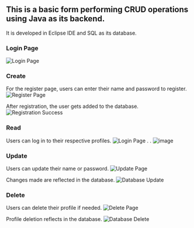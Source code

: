 ## This is a basic form performing CRUD operations using Java as its backend.
It is developed in Eclipse IDE and SQL as its database.

### Login Page
![Login Page](https://github.com/simransahay19/CRUD-using-java/assets/97499721/d7ceb9e9-4bab-438d-9439-e6336d3436a1)

### Create
For the register page, users can enter their name and password to register.
![Register Page](https://github.com/simransahay19/CRUD-using-java/assets/97499721/1d7f9966-e9f3-4af0-84e7-bf092b2cbfe0)

After registration, the user gets added to the database.
![Registration Success](https://github.com/simransahay19/CRUD-using-java/assets/97499721/5966d598-964c-4194-a301-dc56ae5ceda2)

### Read
Users can log in to their respective profiles.
![Login Page](https://github.com/simransahay19/CRUD-using-java/assets/97499721/ae1dc089-95e9-4b6c-b6e0-8a579c3cee58)
.
.
![image](https://github.com/simransahay19/CRUD-using-java/assets/97499721/b30513c7-f563-4370-8126-4b83b6e311ff)


### Update
Users can update their name or password.
![Update Page](https://github.com/simransahay19/CRUD-using-java/assets/97499721/7d95fa59-8795-478d-b05c-90ed6eaf3f70)

Changes made are reflected in the database.
![Database Update](https://github.com/simransahay19/CRUD-using-java/assets/97499721/ae52940d-eabf-4e28-a804-1ee2dd913a3b)

### Delete
Users can delete their profile if needed.
![Delete Page](https://github.com/simransahay19/CRUD-using-java/assets/97499721/77cb96c3-c53a-4f4c-a837-002e6ce8d6a0)

Profile deletion reflects in the database.
![Database Delete](https://github.com/simransahay19/CRUD-using-java/assets/97499721/f9569bc9-bb78-4ade-831a-0a496684df68)
